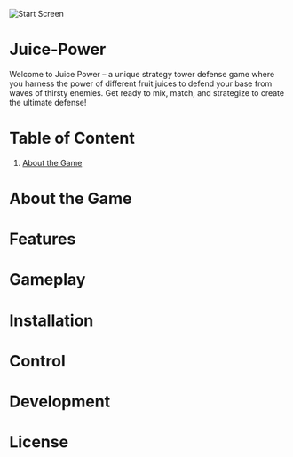 ![Start Screen](https://github.com/user-attachments/assets/db4eaa30-0429-40a9-8982-4c8a629ea38a)
# Juice-Power
Welcome to Juice Power – a unique strategy tower defense game where you harness the power of different fruit juices to defend your base from waves of thirsty enemies. Get ready to mix, match, and strategize to create the ultimate defense!
# Table of Content
1. [About the Game](#AbouttheGame)
# About the Game

# Features

# Gameplay

# Installation

# Control

# Development

# License

